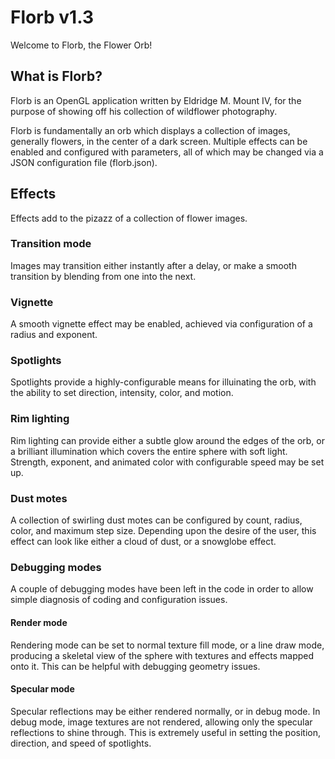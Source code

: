 # Florb v1.3
Welcome to Florb, the Flower Orb!

## What is Florb?
Florb is an OpenGL application written by Eldridge M. Mount IV,
for the purpose of showing off his collection of wildflower photography.

Florb is fundamentally an orb which displays a collection of images,
generally flowers, in the center of a dark screen. Multiple effects can
be enabled and configured with parameters, all of which may be changed
via a JSON configuration file (florb.json).

## Effects
Effects add to the pizazz of a collection of flower images.

### Transition mode
Images may transition either instantly after a delay, or make a smooth
transition by blending from one into the next.

### Vignette
A smooth vignette effect may be enabled, achieved via configuration of
a radius and exponent.

### Spotlights
Spotlights provide a highly-configurable means for illuinating the orb,
with the ability to set direction, intensity, color, and motion.

### Rim lighting
Rim lighting can provide either a subtle glow around the edges of the
orb, or a brilliant illumination which covers the entire sphere with
soft light. Strength, exponent, and animated color with configurable
speed may be set up.

### Dust motes
A collection of swirling dust motes can be configured by count, radius,
color, and maximum step size. Depending upon the desire of the user,
this effect can look like either a cloud of dust, or a snowglobe effect.

### Debugging modes
A couple of debugging modes have been left in the code in order to allow
simple diagnosis of coding and configuration issues.

#### Render mode
Rendering mode can be set to normal texture fill mode, or a line draw
mode, producing a skeletal view of the sphere with textures and effects
mapped onto it. This can be helpful with debugging geometry issues.

#### Specular mode
Specular reflections may be either rendered normally, or in debug mode.
In debug mode, image textures are not rendered, allowing only the specular
reflections to shine through. This is extremely useful in setting the
position, direction, and speed of spotlights.
